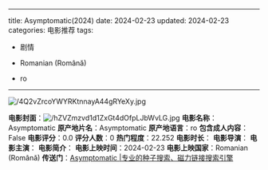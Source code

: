 
---
title: Asymptomatic(2024)
date: 2024-02-23
updated: 2024-02-23
categories: 电影推荐
tags:

- 剧情

- Romanian (Română)
- ro
---

<img src="https://image.tmdb.org/t/p/original/4Q2vZrcoYWYRKtnnayA44gRYeXy.jpg" alt="/4Q2vZrcoYWYRKtnnayA44gRYeXy.jpg" title="/4Q2vZrcoYWYRKtnnayA44gRYeXy.jpg">

**电影封面**：<img src="https://image.tmdb.org/t/p/w200/hZVZmzvd1d1ZxGt4dOfpLJbWvLG.jpg" alt="/hZVZmzvd1d1ZxGt4dOfpLJbWvLG.jpg" title="/hZVZmzvd1d1ZxGt4dOfpLJbWvLG.jpg">
**电影名称**：Asymptomatic
**原产地片名**：Asymptomatic
**原产地语言**：ro
**包含成人内容**：False
**电影评分**：0.0
**评分人数**：0
**热门程度**：22.252
**电影时长**：
**电影导演**：
**电影主演**：
**电影简介**：
**电影上映时间**：2024-02-23
**电影上映国家**：Romanian (Română)
**传送门**：[Asymptomatic |专业的种子搜索、磁力链接搜索引擎](https://movie.amd794.com:2083/?search=Asymptomatic&ordering=&mode=match_phrase&page_size=10&page=1)

